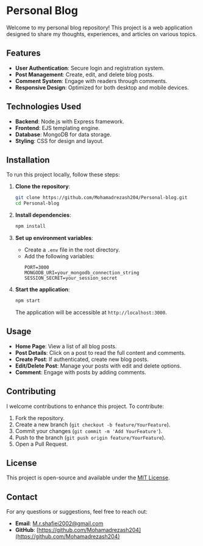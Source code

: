 # Personal Blog

Welcome to my personal blog repository! This project is a web application designed to share my thoughts, experiences, and articles on various topics.

## Features

- **User Authentication**: Secure login and registration system.
- **Post Management**: Create, edit, and delete blog posts.
- **Comment System**: Engage with readers through comments.
- **Responsive Design**: Optimized for both desktop and mobile devices.

## Technologies Used

- **Backend**: Node.js with Express framework.
- **Frontend**: EJS templating engine.
- **Database**: MongoDB for data storage.
- **Styling**: CSS for design and layout.

## Installation

To run this project locally, follow these steps:

1. **Clone the repository**:
   ```bash
   git clone https://github.com/Mohamadrezash204/Personal-blog.git
   cd Personal-blog
   ```

2. **Install dependencies**:
   ```bash
   npm install
   ```

3. **Set up environment variables**:
   - Create a `.env` file in the root directory.
   - Add the following variables:
     ```
     PORT=3000
     MONGODB_URI=your_mongodb_connection_string
     SESSION_SECRET=your_session_secret
     ```

4. **Start the application**:
   ```bash
   npm start
   ```

   The application will be accessible at `http://localhost:3000`.

## Usage

- **Home Page**: View a list of all blog posts.
- **Post Details**: Click on a post to read the full content and comments.
- **Create Post**: If authenticated, create new blog posts.
- **Edit/Delete Post**: Manage your posts with edit and delete options.
- **Comment**: Engage with posts by adding comments.

## Contributing

I welcome contributions to enhance this project. To contribute:

1. Fork the repository.
2. Create a new branch (`git checkout -b feature/YourFeature`).
3. Commit your changes (`git commit -m 'Add YourFeature'`).
4. Push to the branch (`git push origin feature/YourFeature`).
5. Open a Pull Request.

## License

This project is open-source and available under the [MIT License](LICENSE).

## Contact

For any questions or suggestions, feel free to reach out:

- **Email**: [M.r.shafiei2002@gmail.com](mailto:m.r.shafiei2002@gmail.com)
- **GitHub**: [https://github.com/Mohamadrezash204](https://github.com/Mohamadrezash204)

